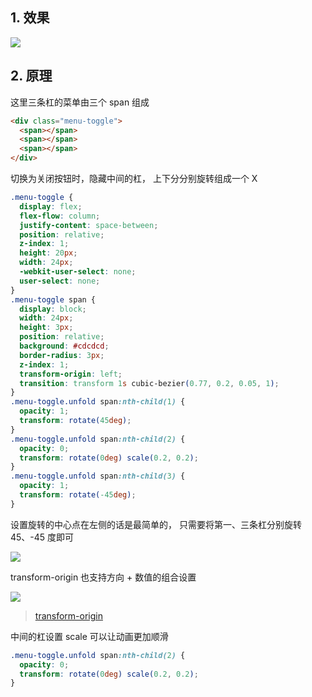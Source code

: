 ## 1. 效果

![](https://qiniu.espe.work/blog/Jun-24-2022-16-31-12.gif)

## 2. 原理

这里三条杠的菜单由三个 span 组成

```html
<div class="menu-toggle">
  <span></span>
  <span></span>
  <span></span>
</div>
```

切换为关闭按钮时，隐藏中间的杠， 上下分分别旋转组成一个 X

```css
.menu-toggle {
  display: flex;
  flex-flow: column;
  justify-content: space-between;
  position: relative;
  z-index: 1;
  height: 20px;
  width: 24px;
  -webkit-user-select: none;
  user-select: none;
}
.menu-toggle span {
  display: block;
  width: 24px;
  height: 3px;
  position: relative;
  background: #cdcdcd;
  border-radius: 3px;
  z-index: 1;
  transform-origin: left;
  transition: transform 1s cubic-bezier(0.77, 0.2, 0.05, 1);
}
.menu-toggle.unfold span:nth-child(1) {
  opacity: 1;
  transform: rotate(45deg);
}
.menu-toggle.unfold span:nth-child(2) {
  opacity: 0;
  transform: rotate(0deg) scale(0.2, 0.2);
}
.menu-toggle.unfold span:nth-child(3) {
  opacity: 1;
  transform: rotate(-45deg);
}
```

设置旋转的中心点在左侧的话是最简单的， 只需要将第一、三条杠分别旋转 45、-45 度即可

![](https://qiniu.espe.work/blog/20220624163615.png)

transform-origin 也支持方向 + 数值的组合设置

![](https://qiniu.espe.work/blog/20220624163711.png)

> [transform-origin](https://developer.mozilla.org/en-US/docs/Web/CSS/transform-origin)

中间的杠设置 scale 可以让动画更加顺滑

```css
.menu-toggle.unfold span:nth-child(2) {
  opacity: 0;
  transform: rotate(0deg) scale(0.2, 0.2);
}
```
